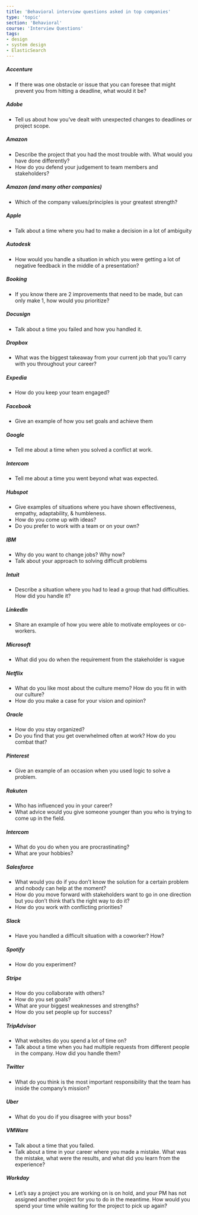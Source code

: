 ```yaml
---
title: 'Behavioral interview questions asked in top companies'
type: 'topic'
section: 'Behavioral'
course: 'Interview Questions'
tags:
- design
- system design
- ElasticSearch
---
```

##### Accenture
- If there was one obstacle or issue that you can foresee that might prevent you from hitting a deadline, what would it be?

##### Adobe
- Tell us about how you’ve dealt with unexpected changes to deadlines or project scope.

##### Amazon
- Describe the project that you had the most trouble with. What would you have done differently?
- How do you defend your judgement to team members and stakeholders?

##### Amazon (and many other companies)
- Which of the company values/principles is your greatest strength?

##### Apple
- Talk about a time where you had to make a decision in a lot of ambiguity

##### Autodesk
- How would you handle a situation in which you were getting a lot of negative feedback in the middle of a presentation?

##### Booking
- If you know there are 2 improvements that need to be made, but can only make 1, how would you prioritize?

##### Docusign
- Talk about a time you failed and how you handled it.

##### Dropbox
- What was the biggest takeaway from your current job that you’ll carry with you throughout your career?

##### Expedia
- How do you keep your team engaged?

##### Facebook
- Give an example of how you set goals and achieve them

##### Google
- Tell me about a time when you solved a conflict at work.

##### Intercom
- Tell me about a time you went beyond what was expected.

##### Hubspot
- Give examples of situations where you have shown effectiveness, empathy, adaptability, & humbleness.
- How do you come up with ideas?
- Do you prefer to work with a team or on your own?

##### IBM
- Why do you want to change jobs? Why now?
- Talk about your approach to solving difficult problems

##### Intuit
- Describe a situation where you had to lead a group that had difficulties. How did you handle it?

##### LinkedIn
- Share an example of how you were able to motivate employees or co-workers.

##### Microsoft
- What did you do when the requirement from the stakeholder is vague

##### Netflix
- What do you like most about the culture memo? How do you fit in with our culture?
- How do you make a case for your vision and opinion?

##### Oracle
- How do you stay organized?
- Do you find that you get overwhelmed often at work? How do you combat that?

##### Pinterest
- Give an example of an occasion when you used logic to solve a problem.

##### Rakuten
- Who has influenced you in your career?
- What advice would you give someone younger than you who is trying to come up in the field.

##### Intercom
- What do you do when you are procrastinating?
- What are your hobbies?

##### Salesforce
- What would you do if you don’t know the solution for a certain problem and nobody can help at the moment?
- How do you move forward with stakeholders want to go in one direction but you don’t think that’s the right way to do it?
- How do you work with conflicting priorities?

##### Slack
- Have you handled a difficult situation with a coworker? How?

##### Spotify
- How do you experiment?

##### Stripe
- How do you collaborate with others?
- How do you set goals?
- What are your biggest weaknesses and strengths?
- How do you set people up for success?

##### TripAdvisor
- What websites do you spend a lot of time on?
- Talk about a time when you had multiple requests from different people in the company. How did you handle them?

##### Twitter
- What do you think is the most important responsibility that the team has inside the company’s mission?

##### Uber
- What do you do if you disagree with your boss?

##### VMWare
- Talk about a time that you failed.
- Talk about a time in your career where you made a mistake. What was the mistake, what were the results, and what did you learn from the experience?

##### Workday
- Let’s say a project you are working on is on hold, and your PM has not assigned another project for you to do in the 
meantime. How would you spend your time while waiting for the project to pick up again?

